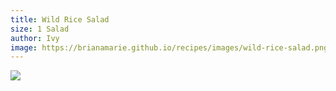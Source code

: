 ```yaml
---
title: Wild Rice Salad
size: 1 Salad
author: Ivy
image: https://brianamarie.github.io/recipes/images/wild-rice-salad.png
---
```

![](https://brianamarie.github.io/recipes/images/wild-rice-salad.png)
